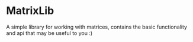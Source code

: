 # MatrixLib
 A simple library for working with matrices, contains the basic functionality and api that may be useful to you :)
